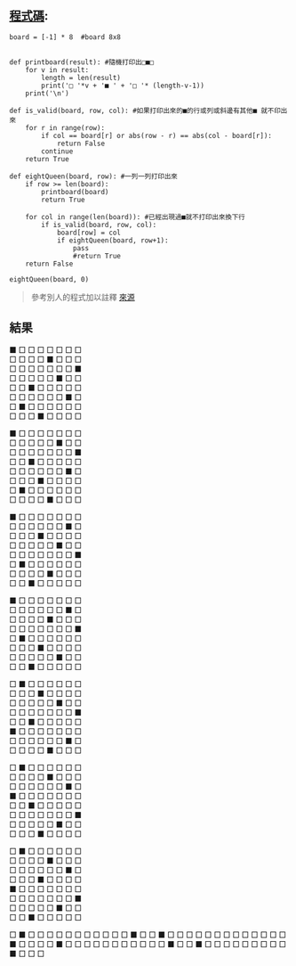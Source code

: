 ## [程式碼](https://github.com/sleepy9487/ai109b/blob/main/homework/hw2.py):

```
board = [-1] * 8  #board 8x8


def printboard(result): #隨機打印出□■□
    for v in result:
        length = len(result)
        print('□ '*v + '■ ' + '□ '* (length-v-1))
    print('\n')

def is_valid(board, row, col): #如果打印出來的■的行或列或斜邊有其他■ 就不印出來
    for r in range(row):
        if col == board[r] or abs(row - r) == abs(col - board[r]):
            return False
        continue
    return True

def eightQueen(board, row): #一列一列打印出來
    if row >= len(board):
        printboard(board)
        return True

    for col in range(len(board)): #已經出現過■就不打印出來換下行
        if is_valid(board, row, col):
            board[row] = col
            if eightQueen(board, row+1):
                pass
                #return True
    return False

eightQueen(board, 0)

```
>參考別人的程式加以註釋
>[來源](https://iter01.com/549216.html)
## 結果
■ □ □ □ □ □ □ □   
□ □ □ □ ■ □ □ □   
□ □ □ □ □ □ □ ■  
□ □ □ □ □ ■ □ □  
□ □ ■ □ □ □ □ □  
□ □ □ □ □ □ ■ □  
□ ■ □ □ □ □ □ □  
□ □ □ ■ □ □ □ □  


■ □ □ □ □ □ □ □  
□ □ □ □ □ ■ □ □  
□ □ □ □ □ □ □ ■  
□ □ ■ □ □ □ □ □  
□ □ □ □ □ □ ■ □  
□ □ □ ■ □ □ □ □  
□ ■ □ □ □ □ □ □  
□ □ □ □ ■ □ □ □  


■ □ □ □ □ □ □ □  
□ □ □ □ □ □ ■ □  
□ □ □ ■ □ □ □ □  
□ □ □ □ □ ■ □ □  
□ □ □ □ □ □ □ ■  
□ ■ □ □ □ □ □ □  
□ □ □ □ ■ □ □ □  
□ □ ■ □ □ □ □ □  


■ □ □ □ □ □ □ □  
□ □ □ □ □ □ ■ □  
□ □ □ □ ■ □ □ □  
□ □ □ □ □ □ □ ■  
□ ■ □ □ □ □ □ □  
□ □ □ ■ □ □ □ □  
□ □ □ □ □ ■ □ □  
□ □ ■ □ □ □ □ □  


□ ■ □ □ □ □ □ □  
□ □ □ ■ □ □ □ □  
□ □ □ □ □ ■ □ □  
□ □ □ □ □ □ □ ■  
□ □ ■ □ □ □ □ □  
■ □ □ □ □ □ □ □  
□ □ □ □ □ □ ■ □  
□ □ □ □ ■ □ □ □  


□ ■ □ □ □ □ □ □  
□ □ □ □ ■ □ □ □  
□ □ □ □ □ □ ■ □  
■ □ □ □ □ □ □ □  
□ □ ■ □ □ □ □ □  
□ □ □ □ □ □ □ ■  
□ □ □ □ □ ■ □ □  
□ □ □ ■ □ □ □ □  


□ ■ □ □ □ □ □ □  
□ □ □ □ ■ □ □ □  
□ □ □ □ □ □ ■ □  
□ □ □ ■ □ □ □ □  
■ □ □ □ □ □ □ □  
□ □ □ □ □ □ □ ■  
□ □ □ □ □ ■ □ □  
□ □ ■ □ □ □ □ □  


□ ■ □ □ □ □ □ □
□ □ □ □ □ ■ □ □
■ □ □ □ □ □ □ □
□ □ □ □ □ □ ■ □
□ □ □ ■ □ □ □ □
□ □ □ □ □ □ □ ■
□ □ ■ □ □ □ □ □
□ □ □ □ ■ □ □ □


